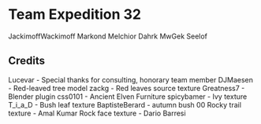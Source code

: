 # Team Expedition 32
JackimoffWackimoff
Markond
Melchior Dahrk
MwGek
Seelof

## Credits
Lucevar - Special thanks for consulting, honorary team member
DJMaesen - Red-leaved tree model
zackg - Red leaves source texture
Greatness7 - Blender plugin
css0101 - Ancient Elven Furniture
spicybamer - Ivy texture
T_i_a_D - Bush leaf texture
BaptisteBerard - autumn bush 00
Rocky trail texture - Amal Kumar
Rock face texture - Dario Barresi